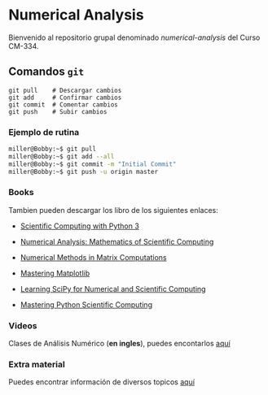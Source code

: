 Numerical Analysis
===
Bienvenido al repositorio grupal denominado *numerical-analysis* del Curso CM-334.

## Comandos `git`

```git
git pull    # Descargar cambios
git add     # Confirmar cambios
git commit  # Comentar cambios
git push    # Subir cambios
```

### Ejemplo de rutina

```bash
miller@Bobby:~$ git pull
miller@Bobby:~$ git add --all
miller@Bobby:~$ git commit -m "Initial Commit"
miller@Bobby:~$ git push -u origin master
```


### Books

Tambien pueden descargar los libro de los siguientes enlaces:
* [Scientific Computing with Python 3](https://b-ok.cc/book/2851389/0b0a11)
* [Numerical Analysis: Mathematics of Scientific Computing](https://b-ok.cc/book/3711944/1a9c5d)
* [Numerical Methods in Matrix Computations](https://b-ok.cc/book/2465290/f9f609)



* [Mastering Matplotlib](https://b-ok.cc/book/2592703/d9a7d3)
* [Learning SciPy for Numerical and Scientific Computing](https://book4you.org/book/2736913/742de6)
* [Mastering Python Scientific Computing](https://book4you.org/book/2610864/c601a7)

### Videos
Clases de Análisis Numérico (**en ingles**), puedes encontarlos [aquí](https://www.youtube.com/channel/UCymnkm62lUBbdgRJsjqKqQg)

### Extra material
Puedes encontrar información de diversos topicos [aquí](https://ocw.mit.edu/index.htm)
